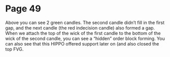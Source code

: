 # Page 49

Above you can see 2 green candles. The second candle
didn’t fill in the first gap, and the next candle (the red
indecision candle) also formed a gap.
When we attach the top of the wick of the first candle to
the bottom of the wick of the second candle, you can see a
“hidden” order block forming.
You can also see that this HIPPO offered support later on
(and also closed the top FVG.